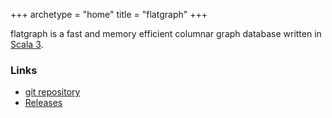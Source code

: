 +++
archetype = "home"
title = "flatgraph"
+++

flatgraph is a fast and memory efficient columnar graph database written in [Scala 3](https://www.scala-lang.org/).

### Links
- [git repository](https://github.com/joernio/flatgraph)
- [Releases](https://github.com/joernio/flatgraph/tags)
